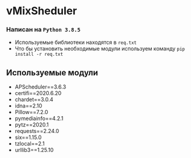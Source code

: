 # vMixSheduler

### Написан на ```Python 3.8.5```
- Используемые библиотеки находятся в ```req.txt```
- Что бы установить необходимые модули используем команду ``` pip install -r req.txt ```
## Используемые модули
- APScheduler==3.6.3
- certifi==2020.6.20
- chardet==3.0.4
- idna==2.10
- Pillow==7.2.0
- pymediainfo==4.2.1
- pytz==2020.1
- requests==2.24.0
- six==1.15.0
- tzlocal==2.1
- urllib3==1.25.10
